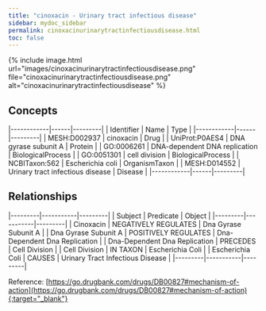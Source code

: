 ```yaml
---
title: "cinoxacin - Urinary tract infectious disease"
sidebar: mydoc_sidebar
permalink: cinoxacinurinarytractinfectiousdisease.html
toc: false 
---
```


{% include image.html url="images/cinoxacinurinarytractinfectiousdisease.png" file="cinoxacinurinarytractinfectiousdisease.png" alt="cinoxacinurinarytractinfectiousdisease" %}

## Concepts

|------------|------|---------|
| Identifier | Name | Type    |
|------------|------|---------|
| MESH:D002937 | cinoxacin | Drug |
| UniProt:P0AES4 | DNA gyrase subunit A | Protein |
| GO:0006261 | DNA-dependent DNA replication | BiologicalProcess |
| GO:0051301 | cell division | BiologicalProcess |
| NCBITaxon:562 | Escherichia coli | OrganismTaxon |
| MESH:D014552 | Urinary tract infectious disease | Disease |
|------------|------|---------|

## Relationships

|---------|-----------|---------|
| Subject | Predicate | Object  |
|---------|-----------|---------|
| Cinoxacin | NEGATIVELY REGULATES | Dna Gyrase Subunit A |
| Dna Gyrase Subunit A | POSITIVELY REGULATES | Dna-Dependent Dna Replication |
| Dna-Dependent Dna Replication | PRECEDES | Cell Division |
| Cell Division | IN TAXON | Escherichia Coli |
| Escherichia Coli | CAUSES | Urinary Tract Infectious Disease |
|---------|-----------|---------|

Reference: [https://go.drugbank.com/drugs/DB00827#mechanism-of-action](https://go.drugbank.com/drugs/DB00827#mechanism-of-action){:target="_blank"}